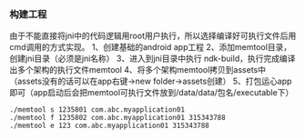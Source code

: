 ### 构建工程
由于不能直接将jni中的代码逻辑用root用户执行，所以选择编译好可执行文件后用cmd调用的方式实现。
1、创建基础的android app工程
2、添加memtool目录，创建jni目录（必须是jni名称）
3、进入到jni目录中执行 ndk-build，执行完成编译出多个架构的执行文件memtool
4、将多个架构memtool拷贝到assets中（assets没有的话可以在app右键->new folder->assets创建）
5、打包运心app即可（app启动后会把memtool可执行文件放到/data/data/包名/executable下）


```
./memtool s 1235801 com.abc.myapplication01
./memtool f 1235802 com.abc.myapplication01 315343788
./memtool e 123 com.abc.myapplication01 315343788
```